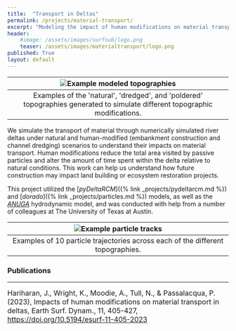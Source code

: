 ```yaml
---
title:  "Transport in Deltas"
permalink: /projects/material-transport/
excerpt: "Modeling the impact of human modifications on material transport"
header:
    #image: /assets/images/surfsub/logo.png
    teaser: /assets/images/materialtransport/logo.png
published: True
layout: default
---
```


| ![Example modeled topographies](/assets/images/materialtransport/ModelTopo_Modifications.png) |
|:--:|
| Examples of the 'natural', 'dredged', and 'poldered' topographies generated to simulate different topographic modifications. |

We simulate the transport of material through numerically simulated river deltas under natural and human-modified (embankment construction and channel dredging) scenarios to understand their impacts on material transport.
Human modifications reduce the total area visited by passive particles and alter the amount of time spent within the delta relative to natural conditions.
This work can help us understand how future construction may impact land building or ecosystem restoration projects.

This project utilized the [*pyDeltaRCM*]({% link _projects/pydeltarcm.md %}) and [*dorado*]({% link _projects/particles.md %}) models, as well as the [*ANUGA*](https://github.com/anuga-community/anuga_core) hydrodynamic model, and was conducted with help from a number of colleagues at The University of Texas at Austin.

| ![Example particle tracks](/assets/images/materialtransport/SI_particle_tracks_topos.png) |
|:--:|
| Examples of 10 particle trajectories across each of the different topographies. |

### Publications
---

<font size="3">
Hariharan, J., Wright, K., Moodie, A., Tull, N., & Passalacqua, P. (2023), Impacts of human modifications on material transport in deltas, Earth Surf. Dynam., 11, 405-427, <a href="https://doi.org/10.5194/esurf-11-405-2023">https://doi.org/10.5194/esurf-11-405-2023</a>
</font>
